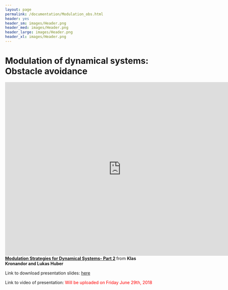 ```yaml
---
layout: page
permalink: /documentation/Modulation_obs.html
header: yes
header_sm: images/Header.png
header_med: images/Header.png
header_large: images/Header.png
header_xl: images/Header.png
--- 
```

<h1>Modulation of dynamical systems: Obstacle avoidance</h1>

<iframe src="https://www.slideshare.net/LukasHuber12/slideshelf" width="760px" height="570px" frameborder="0" marginwidth="0" marginheight="0" scrolling="no" style="border:none;" allowfullscreen webkitallowfullscreen mozallowfullscreen></iframe>

<div style="margin-bottom:5px"> <strong> <a href="https://www.slideshare.net/LukasHuber12/modulation-part-1-103247139" title="Modulation Strategies for Dynamical Systems- Part 1 " target="_blank">Modulation Strategies for Dynamical Systems- Part 2</a> </strong> from <strong>Klas Kronandor and Lukas Huber </strong> </div>

<p> Link to download presentation slides:  <a href="https://github.com/epfl-lasa/RSS2018Tutorial/blob/master/Presentations/Modulation%20-%20Part_1.pptx">here</a> </p>

<p> Link to video of presentation: <font color="red"> Will be uploaded on Friday June 29th, 2018 </font> </p>
